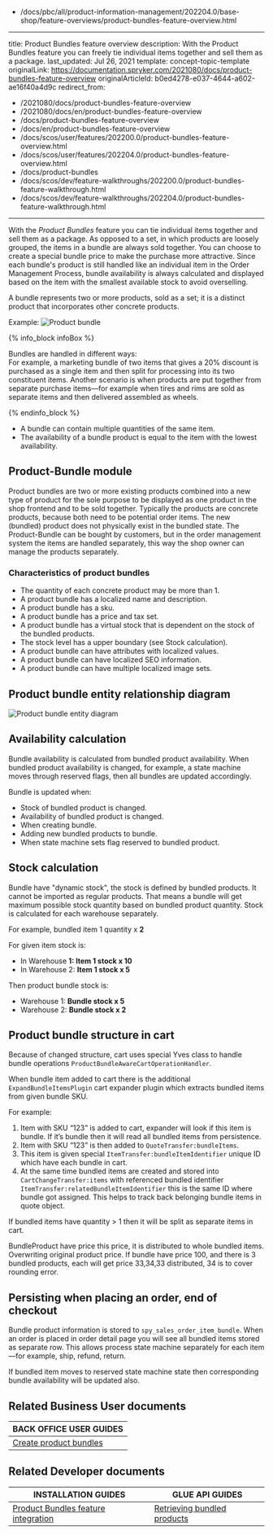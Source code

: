   - /docs/pbc/all/product-information-management/202204.0/base-shop/feature-overviews/product-bundles-feature-overview.html
---
title: Product Bundles feature overview
description: With the Product Bundles feature you can freely tie individual items together and sell them as a package.
last_updated: Jul 26, 2021
template: concept-topic-template
originalLink: https://documentation.spryker.com/2021080/docs/product-bundles-feature-overview
originalArticleId: b0ed4278-e037-4644-a602-ae16f40a4d9c
redirect_from:
  - /2021080/docs/product-bundles-feature-overview
  - /2021080/docs/en/product-bundles-feature-overview
  - /docs/product-bundles-feature-overview
  - /docs/en/product-bundles-feature-overview
  - /docs/scos/user/features/202200.0/product-bundles-feature-overview.html
  - /docs/scos/user/features/202204.0/product-bundles-feature-overview.html
  - /docs/product-bundles
  - /docs/scos/dev/feature-walkthroughs/202200.0/product-bundles-feature-walkthrough.html
  - /docs/scos/dev/feature-walkthroughs/202204.0/product-bundles-feature-walkthrough.html
---

With the _Product Bundles_ feature you can tie individual items together and sell them as a package. As opposed to a set, in which products are loosely grouped, the items in a bundle are always sold together. You can choose to create a special bundle price to make the purchase more attractive. Since each bundle's product is still handled like an individual item in the Order Management Process, bundle availability is always calculated and displayed based on the item with the smallest available stock to avoid overselling.

A bundle represents two or more products, sold as a set; it is a distinct product that incorporates other concrete products.

Example:
![Product bundle](https://spryker.s3.eu-central-1.amazonaws.com/docs/Features/Product+Management/Product+Bundles/product_bundles.png)

{% info_block infoBox %}

Bundles are handled in different ways:<br>For example, a marketing bundle of two items that gives a 20% discount is purchased as a single item and then split for processing into its two constituent items. Another scenario is when products are put together from separate purchase items—for example when tires and rims are sold as separate items and then delivered assembled as wheels.

{% endinfo_block %}


* A bundle can contain multiple quantities of the same item.
* The availability of a bundle product is equal to the item with the lowest availability.

## Product-Bundle module

Product bundles are two or more existing products combined into a new type of product for the sole purpose to be displayed as one product in the shop frontend and to be sold together. Typically the products are concrete products, because both need to be potential order items. The new (bundled) product does not physically exist in the bundled state. The Product-Bundle can be bought by customers, but in the order management system the items are handled separately, this way the shop owner can manage the products separately.

### Characteristics of product bundles

* The quantity of each concrete product may be more than 1.
* A product bundle has a localized name and description.
* A product bundle has a sku.
* A product bundle has a price and tax set.
* A product bundle has a virtual stock that is dependent on the stock of the bundled products.
* The stock level has a upper boundary (see Stock calculation).
* A product bundle can have attributes with localized values.
* A product bundle can have localized SEO information.
* A product bundle can have multiple localized image sets.

## Product bundle entity relationship diagram

![Product bundle entity diagram](https://spryker.s3.eu-central-1.amazonaws.com/docs/Features/Product+Management/Product+Bundles/product_bundles_entity_diagram.png)

## Availability calculation

Bundle availability is calculated from bundled product availability. When bundled product availability is changed, for example, a state machine moves through reserved flags, then all bundles are updated accordingly.

Bundle is updated when:

* Stock of bundled product is changed.
* Availability of bundled product is changed.
* When creating bundle.
* Adding new bundled products to bundle.
* When state machine sets flag reserved to bundled product.


## Stock calculation

Bundle have "dynamic stock", the stock is defined by bundled products. It cannot be imported as regular products. That means a bundle will get maximum possible stock quantity based on bundled product quantity. Stock is calculated for each warehouse separately.

For example, bundled item 1 quantity x **2**

For given item stock is:

* In Warehouse **1: Item 1 stock x 10**
* In Warehouse 2: **Item 1 stock x 5**

Then product bundle stock is:

* Warehouse 1: **Bundle stock x 5**
* Warehouse 2: **Bundle stock x 2**

## Product bundle structure in cart

Because of changed structure, cart uses special Yves class to handle bundle operations `ProductBundleAwareCartOperationHandler`.

When bundle item added to cart there is the additional `ExpandBundleItemsPlugin` cart expander plugin which extracts bundled items from given bundle SKU.

For example:

1. Item with SKU “123” is added to cart, expander will look if this item is bundle. If it’s bundle then it will read all bundled items from persistence.
2. Item with SKU “123” is then added to `QuoteTransfer:bundleItems`.
3. This item is given special `ItemTransfer:bundleItemIdentifier` unique ID which have each bundle in cart.
4. At the same time bundled items are created and stored into `CartChangeTransfer:items` with referenced bundled identifier `ItemTransfer:relatedBundleItemIdentifier` this is the same ID where bundle got assigned. This helps to track back belonging bundle items in quote object.

If bundled items have quantity&nbsp;<span aria-label="and then">></span> 1 then it will be split as separate items in cart.

BundleProduct have price this price, it is distributed to whole bundled items. Overwriting original product price. If bundle have price 100, and there is 3 bundled products, each will get price 33,34,33 distributed, 34 is to cover rounding error.

## Persisting when placing an order, end of checkout

Bundle product information is stored to `spy_sales_order_item_bundle`. When an order is placed in order detail page you will see all bundled items stored as separate row. This allows process state machine separately for each item—for example, ship, refund, return.

If bundled item moves to reserved state machine state then corresponding bundle availability will be updated also.

## Related Business User documents

|BACK OFFICE USER GUIDES|
|---|
| [Create product bundles](/docs/pbc/all/product-information-management/{{page.version}}/base-shop/manage-in-the-back-office/products/manage-abstract-products-and-product-bundles/create-abstract-products-and-product-bundles.html)  |

## Related Developer documents

|INSTALLATION GUIDES | GLUE API GUIDES  |
|---------|---------|
|[Product Bundles feature integration](/docs/pbc/all/product-information-management/{{page.version}}/base-shop/install-and-upgrade/install-features/install-the-product-bundles-feature.html) | [Retrieving bundled products](/docs/pbc/all/product-information-management/{{page.version}}/base-shop/manage-using-glue-api/glue-api-retrieve-bundled-products.html) |
